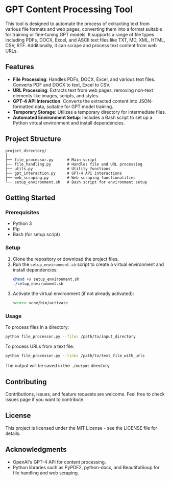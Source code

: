 
# GPT Content Processing Tool

This tool is designed to automate the process of extracting text from various file formats and web pages, converting them into a format suitable for training or fine-tuning GPT models. It supports a range of file types including PDFs, DOCX, Excel, and ASCII text files like TXT, MD, XML, HTML, CSV, RTF. Additionally, it can scrape and process text content from web URLs.

## Features

- **File Processing**: Handles PDFs, DOCX, Excel, and various text files. Converts PDF and DOCX to text, Excel to CSV.
- **URL Processing**: Extracts text from web pages, removing non-text elements like images, scripts, and styles.
- **GPT-4 API Interaction**: Converts the extracted content into JSON-formatted data, suitable for GPT model training.
- **Temporary Storage**: Utilizes a temporary directory for intermediate files.
- **Automated Environment Setup**: Includes a Bash script to set up a Python virtual environment and install dependencies.

## Project Structure

```
project_directory/
│
├── file_processor.py      # Main script
├── file_handling.py       # Handles file and URL processing
├── utils.py               # Utility functions
├── gpt_interaction.py     # GPT-4 API interactions
├── web_scraping.py        # Web scraping functionalities
└── setup_environment.sh   # Bash script for environment setup
```

## Getting Started

### Prerequisites

- Python 3
- Pip
- Bash (for setup script)

### Setup

1. Clone the repository or download the project files.
2. Run the `setup_environment.sh` script to create a virtual environment and install dependencies:
   ```bash
   chmod +x setup_environment.sh
   ./setup_environment.sh
   ```
3. Activate the virtual environment (if not already activated):
   ```bash
   source venv/bin/activate
   ```

### Usage

To process files in a directory:

```bash
python file_processor.py --files /path/to/input_directory
```

To process URLs from a text file:

```bash
python file_processor.py --links /path/to/text_file_with_urls
```

The output will be saved in the `./output` directory.

## Contributing

Contributions, issues, and feature requests are welcome. Feel free to check issues page if you want to contribute.

## License

This project is licensed under the MIT License - see the LICENSE file for details.

## Acknowledgments

- OpenAI's GPT-4 API for content processing.
- Python libraries such as PyPDF2, python-docx, and BeautifulSoup for file handling and web scraping.
